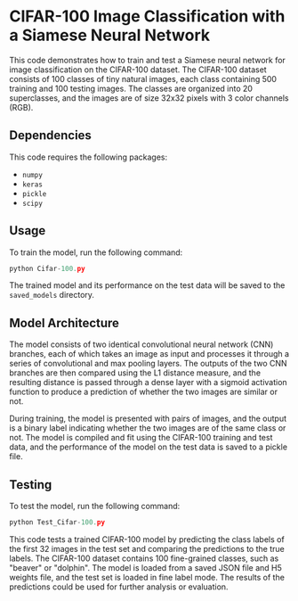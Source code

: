# CIFAR-100 Image Classification with a Siamese Neural Network
This code demonstrates how to train and test a Siamese neural network for image classification on the CIFAR-100 dataset. The CIFAR-100 dataset consists of 100 classes of tiny natural images, each class containing 500 training and 100 testing images. The classes are organized into 20 superclasses, and the images are of size 32x32 pixels with 3 color channels (RGB).

## Dependencies
This code requires the following packages:

* `numpy`
* `keras`
* `pickle`
* `scipy`

## Usage
To train the model, run the following command:

```python
python Cifar-100.py
```
The trained model and its performance on the test data will be saved to the `saved_models` directory.

## Model Architecture
The model consists of two identical convolutional neural network (CNN) branches, each of which takes an image as input and processes it through a series of convolutional and max pooling layers. The outputs of the two CNN branches are then compared using the L1 distance measure, and the resulting distance is passed through a dense layer with a sigmoid activation function to produce a prediction of whether the two images are similar or not.

During training, the model is presented with pairs of images, and the output is a binary label indicating whether the two images are of the same class or not. The model is compiled and fit using the CIFAR-100 training and test data, and the performance of the model on the test data is saved to a pickle file.

## Testing
To test the model, run the following command:

```python
python Test_Cifar-100.py 
```
This code tests a trained CIFAR-100 model by predicting the class labels of the first 32 images in the test set and comparing the predictions to the true labels. The CIFAR-100 dataset contains 100 fine-grained classes, such as "beaver" or "dolphin". The model is loaded from a saved JSON file and H5 weights file, and the test set is loaded in fine label mode. The results of the predictions could be used for further analysis or evaluation.
